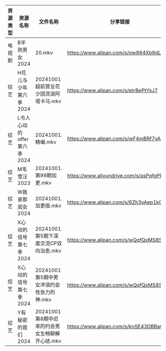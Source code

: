 | 资源类型 | 资源名称               | 文件名称                           | 分享链接                                      | 更新时间                |
| ---- | ------------------ | ------------------------------ | ----------------------------------------- | ------------------- |
| 电视剧  | B半熟男女2024          | 20.mkv                         | https://www.alipan.com/s/qw884Xb9dL3      | 2024-10-01 14:05:13 |
| 综艺   | H花儿与少年第六季2024      | 20241001超前营业花少团流浪阿塔卡马.mkv      | https://www.alipan.com/s/etrBePtYsJ7      | 2024-10-01 14:07:32 |
| 综艺   | L令人心动的offer第六季2024 | 20241001.精编.mkv                | https://www.alipan.com/s/wF4mBRf7vAS      | 2024-10-01 14:07:43 |
| 综艺   | M毛雪汪2023           | 20241001.第99期加更.mkv            | https://www.aliyundrive.com/s/asPqfgPRqAg | 2024-10-01 14:07:56 |
| 综艺   | W我家那闺女2024         | 20241001.加更版.mkv               | https://www.alipan.com/s/6Zh3yAep1kC      | 2024-10-01 14:08:53 |
| 综艺   | X心动的信号第七季2024      | 20241001第5期下深度交流CP双向治愈.mkv     | https://www.alipan.com/s/wQqfQxMS8Sx      | 2024-10-01 14:09:03 |
| 综艺   | X心动的信号第七季2024      | 20241001第5期中男女冲浪约会性张力的神.mkv    | https://www.alipan.com/s/wQqfQxMS8Sx      | 2024-10-01 14:09:03 |
| 综艺   | Y有秘密的我们2024        | 20241001第8期中迟来的约会男女生畅聊解开心结.mkv | https://www.alipan.com/s/knSE43DBBa6      | 2024-10-01 14:09:14 |
